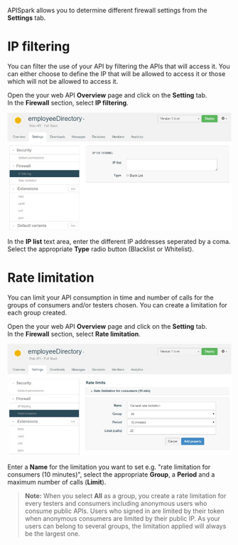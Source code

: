 APISpark allows you to determine different firewall settings from the **Settings** tab.

# IP filtering

You can filter the use of your API by filtering the APIs that will access it. You can either choose to define the IP that will be allowed to access it or those which will not be allowed to access it.

Open the your web API **Overview** page and click on the **Setting** tab.  
In the **Firewall** section, select **IP filtering**.

![IP filtering](images/03.jpg "IP filtering")

In the **IP list** text area, enter the different IP addresses seperated by a coma.  
Select the appropriate **Type** radio button (Blacklist or Whitelist).


# Rate limitation

You can limit your API consumption in time and number of calls for the groups of consumers and/or testers chosen. You can create a limitation for each group created.

Open the your web API **Overview** page and click on the **Setting** tab.  
In the **Firewall** section, select **Rate limitation**.

![Rate limitation](images/05.jpg "Rate limitation")

Enter a **Name** for the limitation you want to set e.g. "rate limitation for consumers (10 minutes)", select the appropriate **Group**, a **Period** and a maximum number of calls (**Limit**).

>**Note:** When you select **All** as a group, you create a rate limitation for every testers and consumers including anonymous users who consume public APIs. Users who signed in are limited by their token when anonymous consumers are limited by their public IP.
>As your users can belong to several groups, the limitation applied will always be the largest one.
